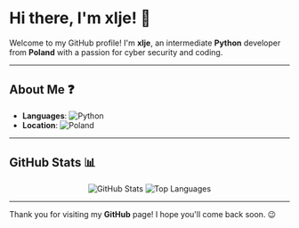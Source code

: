 # Hi there, I'm xlje! 👋

Welcome to my GitHub profile! I'm **xlje**, an intermediate **Python** developer from **Poland** with a passion for cyber security and coding.

---

## About Me ❓

- **Languages**: ![Python](https://img.shields.io/badge/Python-3776AB?style=flat&logo=python&logoColor=white)
- **Location**: ![Poland](https://en.wikipedia.org/wiki/Poland)
---

## GitHub Stats 📊

<div align="center">
  <img src="https://github-readme-stats.vercel.app/api?username=xlje&show_icons=true&theme=light" alt="GitHub Stats" />
  <img src="https://github-readme-stats.vercel.app/api/top-langs/?username=xlje&layout=compact&theme=light" alt="Top Languages" />
</div>

---

Thank you for visiting my **GitHub** page! I hope you'll come back soon. 😉

